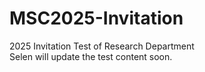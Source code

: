 # MSC2025-Invitation
2025 Invitation Test of Research Department  
Selen will update the test content soon.
